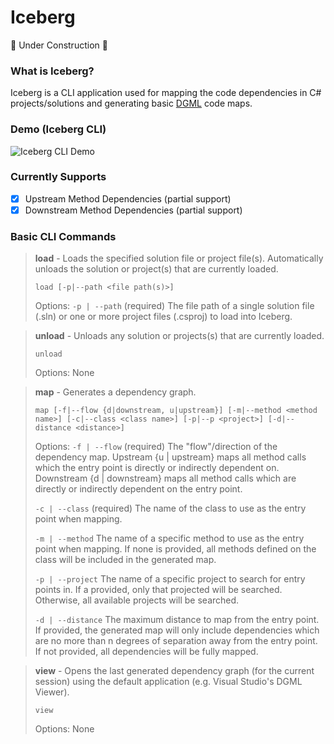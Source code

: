 Iceberg
==
🚧 Under Construction 🚧

### What is Iceberg?

Iceberg is a CLI application used for mapping the code dependencies in C# projects/solutions and generating basic [DGML](https://docs.microsoft.com/en-us/visualstudio/modeling/directed-graph-markup-language-dgml-reference?view=vs-2022) code maps.

### Demo (Iceberg CLI)

![Iceberg CLI Demo](https://github.com/david-acker/Iceberg/tree/main/docs/demo/IcebergCLI.gif)

### Currently Supports

- [x] Upstream Method Dependencies (partial support)
- [x] Downstream Method Dependencies (partial support)

### Basic CLI Commands

>
> **load** - Loads the specified solution file or project file(s). Automatically unloads the solution or project(s) that are currently loaded.
> 
> `load [-p|--path <file path(s)>]`
> 
> Options:
> `-p | --path` (required) The file path of a single solution file (.sln) or one or more project files (.csproj) to load into Iceberg.

> 
> **unload** - Unloads any solution or projects(s) that are currently loaded.
> 
> `unload`
> 
> Options: None

>
> **map** - Generates a dependency graph.
> 
> `map [-f|--flow {d|downstream, u|upstream}] [-m|--method <method name>] [-c|--class <class name>] [-p|--p <project>] [-d|--distance <distance>]`
> 
> Options:
> `-f | --flow` (required) The "flow"/direction of the dependency map. Upstream {u | upstream} maps all method calls which the entry point is directly or indirectly dependent on. Downstream {d | downstream} maps all method calls which are directly or indirectly dependent on the entry point.
> 
> `-c | --class` (required) The name of the class to use as the entry point when mapping.
>
> `-m | --method` The name of a specific method to use as the entry point when mapping. If none is provided, all methods defined on the class will be included in the generated map.
> 
> `-p | --project` The name of a specific project to search for entry points in. If a provided, only that projected will be searched. Otherwise, all available projects will be searched.
> 
> `-d | --distance` The maximum distance to map from the entry point. If provided, the generated map will only include dependencies which are no more than n degrees of separation away from the entry point. If not provided, all dependencies will be fully mapped.

>
> **view** - Opens the last generated dependency graph (for the current session) using the default application (e.g. Visual Studio's DGML Viewer).
> 
> `view`
>
> Options: None
